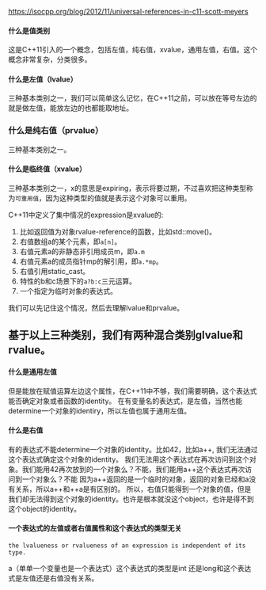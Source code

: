 https://isocpp.org/blog/2012/11/universal-references-in-c11-scott-meyers

#### 什么是值类别
这是C++11引入的一个概念，包括左值，纯右值，xvalue，通用左值，右值。这个概念非常复杂，分类很多。

#### 什么是左值（lvalue）
三种基本类别之一，我们可以简单这么记忆，在C++11之前，可以放在等号左边的就是做左值，能放左边的也都能取地址。

### 什么是纯右值（prvalue）
三种基本类别之一。

#### 什么是临终值（xvalue）
三种基本类别之一，x的意思是expiring，表示将要过期，不过喜欢把这种类型称为`可重用值`，因为这种类型的值就是表示这个对象可以重用。

C++11中定义了集中情况的expression是xvalue的:
1. 比如返回值为对象rvalue-reference的函数，比如std::move()。
2. 右值数组a的某个元素，即`a[n]`。
3. 右值元素a的非静态非引用成员m，即`a.m`
5. 右值元素a的成员指针mp的解引用，即`a.*mp`。
6. 右值引用static_cast。
7. 特性的b和c场景下的`a?b:c`三元运算。
8. 一个指定为临时对象的表达式。

我们可以先记住这个情况，然后去理解lvalue和prvalue。

## 基于以上三种类别，我们有两种混合类别glvalue和rvalue。

#### 什么是通用左值
但是能放在赋值运算左边这个属性，在C++11中不够，我们需要明确，这个表达式能否确定对象或者函数的identity。
在有变量名的表达式，是左值，当然也能determine一个对象的identiry，所以左值也属于通用左值。

#### 什么是右值
有的表达式不能determine一个对象的identity。比如42，比如a++, 我们无法通过这个表达式确定这个对象的identity。
我们无法用这个表达式在再次访问到这个对象。我们能用42再次放到的一个对象么？不能，我们能用a++这个表达式再次访问到一个对象么？不能
因为a++返回的是一个临时的对象，返回的对象已经和a没有关系，所以a++和++a是有区别的。
所以，右值只能得到一个对象的值，但是我们却无法得到这个对象的identity。也许是根本就没这个object，也许是得不到这个object的identity。


#### 一个表达式的左值或者右值属性和这个表达式的类型无关
```
the lvalueness or rvalueness of an expression is independent of its type. 
```
a（单单一个变量也是一个表达式）这个表达式的类型是int 还是long和这个表达式是左值还是右值没有关系。


